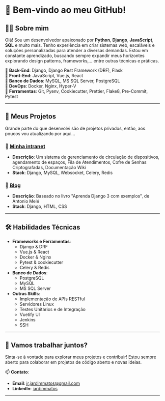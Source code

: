 # 👋 Bem-vindo ao meu GitHub!

## 🧑‍💻 Sobre mim
Olá! Sou um desenvolvedor apaixonado por **Python**, **Django**, **JavaScript**, **SQL** e muito mais. 
Tenho experiência em criar sistemas web, escaláveis e soluções personalizadas para atender a diversas demandas.
Estou em constante aprendizado, buscando sempre expandir meus horizontes explorando design patterns, frameworks,... entre outras técnicas e práticas.

🔹 **Back-End**: Django, Django Rest Framework (DRF), Flask  
🔹 **Front-End**: JavaScript, Vue.js, React  
🔹 **Banco de Dados**: MySQL, MS SQL Server, PostgreSQL  
🔹 **DevOps**: Docker, Nginx, Hyper-V  
🔹 **Ferramentas**: Git, Pyenv, Cookiecutter, Prettier, Flake8, Pre-Commit, Pytest  

---

## 📂 Meus Projetos
Grande parte do que desenvolvi são de projetos privados, então, aos poucos vou atualizando por aqui...

### 🌟 **[Minha intranet](https://github.com/jardimmatos/myintra)**
- **Descrição**: Um sistema de gerenciamento de circulação de dispositivos, agendamento de espaços, Fila de Atendimentos, Cofre de Senhas Criptografadas, Documentação Wiki
- **Stack**: Django, MySQL, Websocket, Celery, Redis

### 🌟 **[Blog](https://github.com/jardimmatos/myblog)**
- **Descrição**: Baseado no livro "Aprenda Django 3 com exemplos", de Antonio Melé
- **Stack**: Django, HTML, CSS

---

## 🛠️ Habilidades Técnicas
- **Frameworks e Ferramentas**:
  - Django & DRF
  - Vue.js & React
  - Docker & Nginx
  - Pytest & cookiecutter
  - Celery & Redis
- **Banco de Dados**:
  - PostgreSQL
  - MySQL
  - MS SQL Server
- **Outras Skills**:
  - Implementação de APIs RESTful
  - Servidores Linux
  - Testes Unitários e de Integração
  - Vuetify UI
  - Jenkins
  - SSH

---

## 🚀 Vamos trabalhar juntos?
Sinta-se à vontade para explorar meus projetos e contribuir! Estou sempre aberto para colaborar em projetos de código aberto e novas ideias.

📫 **Contato**:
- **Email**: jr.jardimmatos@gmail.com
- **LinkedIn**: [jardimmatos](https://www.linkedin.com/in/jardimmatos/)

---
